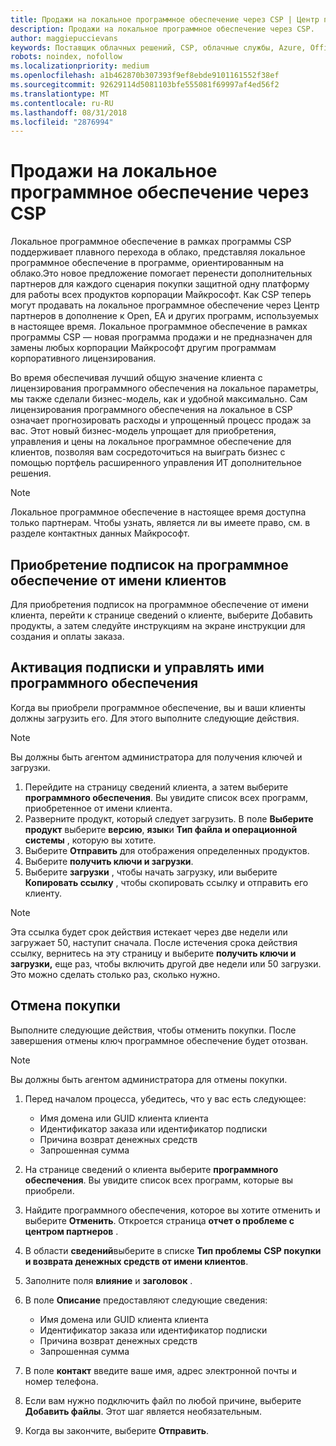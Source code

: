 ```yaml
---
title: Продажи на локальное программное обеспечение через CSP | Центр партнеров
description: Продажи на локальное программное обеспечение через CSP.
author: maggiepuccievans
keywords: Поставщик облачных решений, CSP, облачные службы, Azure, Office 365, Dynamics, партнер CSP, продажа в CSP, прямой партнер, прямой партнер CSP, непрямой торговый посредник CSP, прямой CSP, непрямой CSP, прямая модель, непрямая модель, непрямой торговый посредник, непрямой поставщик, поставщик, дистрибьютор, программа cloud solution provider
robots: noindex, nofollow
ms.localizationpriority: medium
ms.openlocfilehash: a1b462870b307393f9ef8ebde9101161552f38ef
ms.sourcegitcommit: 92629114d5081103bfe555081f69997af4ed56f2
ms.translationtype: MT
ms.contentlocale: ru-RU
ms.lasthandoff: 08/31/2018
ms.locfileid: "2876994"
---
```

# <a name="sell-on-premise-software-through-csp"></a>Продажи на локальное программное обеспечение через CSP

Локальное программное обеспечение в рамках программы CSP поддерживает плавного перехода в облако, представляя локальное программное обеспечение в программе, ориентированным на облако.Это новое предложение помогает перенести дополнительных партнеров для каждого сценария покупки защитной одну платформу для работы всех продуктов корпорации Майкрософт. Как CSP теперь могут продавать на локальное программное обеспечение через Центр партнеров в дополнение к Open, EA и других программ, используемых в настоящее время. Локальное программное обеспечение в рамках программы CSP — новая программа продажи и не предназначен для замены любых корпорации Майкрософт другим программам корпоративного лицензирования. 
 
Во время обеспечивая лучший общую значение клиента с лицензирования программного обеспечения на локальное параметры, мы также сделали бизнес-модель, как и удобной максимально. Сам лицензирования программного обеспечения на локальное в CSP означает прогнозировать расходы и упрощенный процесс продаж за вас. Этот новый бизнес-модель упрощает для приобретения, управления и цены на локальное программное обеспечение для клиентов, позволяя вам сосредоточиться на выиграть бизнес с помощью портфель расширенного управления ИТ дополнительное решения. 

>[!NOTE]
>Локальное программное обеспечение в настоящее время доступна только партнерам. Чтобы узнать, является ли вы имеете право, см. в разделе контактных данных Майкрософт. 


## <a name="buy-software-subscriptions-on-behalf-of-customers"></a>Приобретение подписок на программное обеспечение от имени клиентов

Для приобретения подписок на программное обеспечение от имени клиента, перейти к странице сведений о клиенте, выберите Добавить продукты, а затем следуйте инструкциям на экране инструкции для создания и оплаты заказа.

## <a name="activate-and-manage-software-subscriptions"></a>Активация подписки и управлять ими программного обеспечения

Когда вы приобрели программное обеспечение, вы и ваши клиенты должны загрузить его. Для этого выполните следующие действия. 

>[!NOTE]
>Вы должны быть агентом администратора для получения ключей и загрузки. 

1. Перейдите на страницу сведений клиента, а затем выберите **программного обеспечения**. Вы увидите список всех программ, приобретенное от имени клиента. 
2.  Разверните продукт, который следует загрузить. В поле **Выберите продукт** выберите **версию**, **язык**и **Тип файла и операционной системы** , которую вы хотите. 
3.  Выберите **Отправить** для отображения определенных продуктов. 
4.  Выберите **получить ключи и загрузки**. 
5.  Выберите **загрузки** , чтобы начать загрузку, или выберите **Копировать ссылку** , чтобы скопировать ссылку и отправить его клиенту. 

>[!NOTE]
>Эта ссылка будет срок действия истекает через две недели или загружает 50, наступит сначала. После истечения срока действия ссылку, вернитесь на эту страницу и выберите **получить ключи и загрузки,** еще раз, чтобы включить другой две недели или 50 загрузки. Это можно сделать столько раз, сколько нужно. 


## <a name="cancel-a-purchase"></a>Отмена покупки
Выполните следующие действия, чтобы отменить покупки. После завершения отмены ключ программное обеспечение будет отозван. 

>[!NOTE]
>Вы должны быть агентом администратора для отмены покупки. 

1.  Перед началом процесса, убедитесь, что у вас есть следующее: 
    -   Имя домена или GUID клиента клиента
    -   Идентификатор заказа или идентификатор подписки
    -   Причина возврат денежных средств
    -   Запрошенная сумма

2.  На странице сведений о клиента выберите **программного обеспечения**. Вы увидите список всех программ, которые вы приобрели. 

3.  Найдите программного обеспечения, которое вы хотите отменить и выберите **Отменить**. Откроется страница **отчет о проблеме с центром партнеров** . 

4.  В области **сведений**выберите в списке **Тип проблемы** **CSP покупки и возврата денежных средств от имени клиентов**.

5.  Заполните поля **влияние** и **заголовок** . 

6.  В поле **Описание** предоставляют следующие сведения: 
    -   Имя домена или GUID клиента клиента
    -   Идентификатор заказа или идентификатор подписки
    -   Причина возврат денежных средств
    -   Запрошенная сумма

7.  В поле **контакт** введите ваше имя, адрес электронной почты и номер телефона. 

8.  Если вам нужно подключить файл по любой причине, выберите **Добавить файлы**. Этот шаг является необязательным. 

9.  Когда вы закончите, выберите **Отправить**.